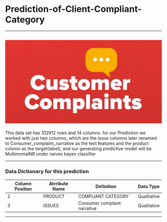 # Prediction-of-Client-Compliant-Category


---
![](Types-of-customer-complaints-5.jpg)
---

This  data set has 312912 rows and 14 columns.
for our Prediction we worked with just two columns, which are the issue columns later renamed to Consumer_complaint_narrative as the text features and the product column as the target(label), and our generating predictive model will be MultinomialNB under naives bayes classifier

---

### Data Dictionary for this prediction

| Column   Position 	| Atrribute Name        	| Definition                                                   	| Data Type   	|
|-------------------	|-----------------------	|--------------------------------------------------------------	|-------------	|
| 2                 	| PRODUCT               	| COMPLIANT CATEGORY                                          	| Qualitative 	| 
| 3                	  | ISSUES                 	| Consumer complaint narrative       	                          | Qualitative 	| 
---
